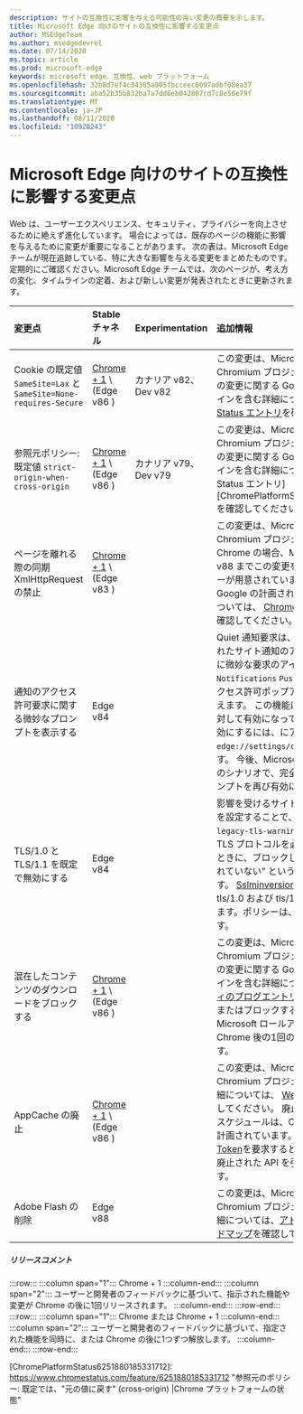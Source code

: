 ```yaml
---
description: サイトの互換性に影響を与える可能性の高い変更の概要を示します。
title: Microsoft Edge 向けのサイトの互換性に影響する変更点
author: MSEdgeTeam
ms.author: msedgedevrel
ms.date: 07/14/2020
ms.topic: article
ms.prod: microsoft-edge
keywords: microsoft edge、互換性、web プラットフォーム
ms.openlocfilehash: 32b8d7ef4c34365a005fbcceec0097adbf08ea37
ms.sourcegitcommit: aba52b35b832ba7a7dd6eb042807cd7c8e56e79f
ms.translationtype: MT
ms.contentlocale: ja-JP
ms.lasthandoff: 08/11/2020
ms.locfileid: "10920243"
---
```

# Microsoft Edge 向けのサイトの互換性に影響する変更点  

Web は、ユーザーエクスペリエンス、セキュリティ、プライバシーを向上させるために絶えず進化しています。  場合によっては、既存のページの機能に影響を与えるために変更が重要になることがあります。  次の表は、Microsoft Edge チームが現在追跡している、特に大きな影響を与える変更をまとめたものです。  定期的にご確認ください。Microsoft Edge チームでは、次のページが、考え方の変化、タイムラインの定着、および新しい変更が発表されたときに更新されます。  

| 変更点 | Stable チャネル | Experimentation | 追加情報 |  
|:--- |:--- |:--- |:--- |
| Cookie の既定値 `SameSite=Lax` と `SameSite=None-requires-Secure` | [Chrome + 1](#release-comments) \ (Edge v86 \)  | カナリア v82、Dev v82 | この変更は、Microsoft Edge が基づく Chromium プロジェクトで行われています。  この変更に関する Google の計画されたタイムラインを含む詳細については、 [Chrome Platform Status エントリ][ChromePlatformStatus5088147346030592]を確認してください。  |  
| 参照元ポリシー: 既定値 `strict-origin-when-cross-origin` | [Chrome + 1](#release-comments) \ (Edge v86 \)  | カナリア v79、Dev v79 | この変更は、Microsoft Edge が基づく Chromium プロジェクトで行われています。  この変更に関する Google の計画されたタイムラインを含む詳細については、 [Chrome Platform Status エントリ][ChromePlatformStatus6251880185331712]を確認してください。  |  
| ページを離れる際の同期 XmlHttpRequest の禁止 | [Chrome + 1](#release-comments) \ (Edge v83 \) |  | この変更は、Microsoft Edge が基づく Chromium プロジェクトで行われています。  Chrome の場合、Microsoft Edge には、Edge v88 までこの変更を無効にするグループポリシーが用意されています。  この変更に関する Google の計画されたタイムラインを含む詳細については、 [Chrome Platform Status エントリ][ChromePlatformStatus4664843055398912]を確認してください。  |  
| 通知のアクセス許可要求に関する微妙なプロンプトを表示する | Edge v84 |  | Quiet 通知要求は、または API を使って要求されたサイト通知のアクセス許可のアドレスバーに微妙な要求のアイコンを表示し `Notifications` `Push` ます。フルまたは標準のアクセス許可ポップアッププロンプト UI を置き換えます。  この機能は、現在すべてのユーザーに対して有効になっています。  自動通知要求を無効にするには、にアクセス `edge://settings/content/notifications` します。  今後、Microsoft Edge チームは、いくつかのシナリオで、完全なポップアップ通知のプロンプトを再び有効にすることができます。  |  
| TLS/1.0 と TLS/1.1 を既定で無効にする | Edge v84 |  | 影響を受けるサイトを見つけるために、フラグを設定することで、 `edge://flags/#display-legacy-tls-warnings` Microsoft Edge で従来の TLS プロトコルを必要とするページを読み込むときに、ブロックしない "セキュリティで保護されていない" という通知を表示することができます。  [Sslminversion][DeployedEdgePoliciesSSLMinVersion]グループポリシーでは、tls/1.0 および tls/1.1 の再有効化が許可されています。ポリシーは、Edge 88 まで利用できます。  |  
| 混在したコンテンツのダウンロードをブロックする | [Chrome + 1](#release-comments) \ (Edge v86 \)  |  | この変更は、Microsoft Edge が基づく Chromium プロジェクトで行われています。  この変更に関する Google の計画されたタイムラインを含む詳細については、 [google セキュリティのブログエントリ][GoogleBlogSecurity20200206]を確認してください。  注意またはブロックするファイルの種類に関する Microsoft ロールアウトのスケジュールは、Chrome 後の1回のリリースで計画されています。  |  
| AppCache の廃止 | [Chrome + 1](#release-comments) \ (Edge v86 \)  |  | この変更は、Microsoft Edge が基づく Chromium プロジェクトで行われています。  詳細については、 [Web dev のドキュメント][WebDevAppCacheRemoval]を参照してください。  廃止の Microsoft ロールアウトスケジュールは、Chrome 以降のリリース1回で計画されています。  [Appcache OriginTrial Token][AppCacheOriginTrial]を要求すると、サイトはエッジ v90 まで廃止された API を引き続き使うことができます。  |  
| Adobe Flash の削除 | Edge v88  |  | この変更は、Microsoft Edge が基づく Chromium プロジェクトで行われています。  詳細については、[アドビ Flash Chromium のロードマップ][ChromiumFlashRoadmapSupportRemoved]を確認してください。  | 
##### リリースコメント  

:::row:::
   :::column span="1":::
      Chrome + 1
   :::column-end:::
   :::column span="2":::
      ユーザーと開発者のフィードバックに基づいて、指示された機能や変更が Chrome の後に1回リリースされます。
   :::column-end:::
:::row-end:::
:::row:::
   :::column span="1":::
      Chrome または Chrome + 1
   :::column-end:::
   :::column span="2":::
      ユーザーと開発者のフィードバックに基づいて、指定された機能を同時に、または Chrome の後に1つずつ解放します。
   :::column-end:::
:::row-end:::

<!-- links -->  

[DeployedEdgePoliciesSSLMinVersion]: /deployedge/microsoft-edge-policies#sslversionmin "SSLVersionMin-Microsoft Edge-ポリシー |Microsoft ドキュメント"  

[ChromePlatformStatus4664843055398912]: https://www.chromestatus.com/feature/4664843055398912 "ページ強制的 JavaScript の同期 XHR を許可しない |Chrome プラットフォームの状態"  
[ChromePlatformStatus5088147346030592]: https://www.chromestatus.com/feature/5088147346030592 "Cookie の既定値は SameSite = 甘い |Chrome プラットフォームの状態"  
[ChromePlatformStatus6251880185331712]: https://www.chromestatus.com/feature/6251880185331712 "参照元のポリシー: 既定では、"元の値に戻す" (cross-origin) |Chrome プラットフォームの状態"  

[ChromiumFlashRoadmapSupportRemoved]: https://www.chromium.org/flash-roadmap#TOC-Flash-Support-Removed-from-Chromium-Target:-Chrome-88---Jan-2021- "フラッシュのサポートが Chromium から削除されました (Target: Chrome 88 +-Jan 2021)-フラッシュロードマップ |Chromium プロジェクト"  

[GoogleBlogSecurity20200206]: https://security.googleblog.com/2020/02/protecting-users-from-insecure_6.html "Google Chrome での安全でないダウンロードからのユーザーの保護-Google Online セキュリティブログ" 

[WebDevAppCacheRemoval]: https://web.dev/appcache-removal/ "AppCache の削除"
[AppCacheOriginTrial]: https://developers.chrome.com/origintrials/#/view_trial/1776670052997660673 "AppCache OriginTrial token"
